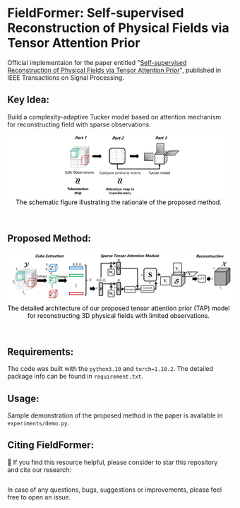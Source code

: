# FieldFormer: Self-supervised Reconstruction of Physical Fields via Tensor Attention Prior

Official implementaion for the  paper entitled "[Self-supervised Reconstruction of Physical Fields via Tensor Attention Prior]()", published in IEEE Transactions on Signal Processing. 


## Key Idea:
Build a complexity-adaptive Tucker model based on attention mechanism for reconstructing field with sparse observations.
<p align='center' style="background-color:white;" >
    <img src='img/simplified.png' style='width:60%; margin-left:10px'>
    </br>
    <figurecaption style='color: black'>The schematic figure illustrating the rationale of the proposed method.</figurecaption>
</p>
</br>



## Proposed Method:
<p align='center' style="background-color:white;" >
    <img src='img/flowchart.png' style='width:%; margin-left:10px'>
    </br>
    <figurecaption style='color: black'>The detailed architecture of our proposed tensor attention prior (TAP) model for reconstructing 3D physical fields with
limited observations.</figurecaption>
</p>
</br>



## Requirements:
The code was built with the `python3.10` and `torch=1.10.2`. The detailed package info can be found in `requirement.txt`.



## Usage:
 Sample demonstration of the proposed method in the paper is available in `experiments/demo.py`. 



## Citing FieldFormer:
🌟 If you find this resource helpful, please consider to star this repository and cite our research:

```tex

```
In case of any questions, bugs, suggestions or improvements, please feel free to open an issue.
